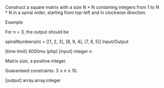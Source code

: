 Construct a square matrix with a size N × N containing integers from 1 to N * N in a spiral order, starting from top-left and in clockwise direction.

Example

For n = 3, the output should be

spiralNumbers(n) = [[1, 2, 3],
                    [8, 9, 4],
                    [7, 6, 5]]
Input/Output

[time limit] 4000ms (php)
[input] integer n

Matrix size, a positive integer.

Guaranteed constraints:
3 ≤ n ≤ 10.

[output] array.array.integer
